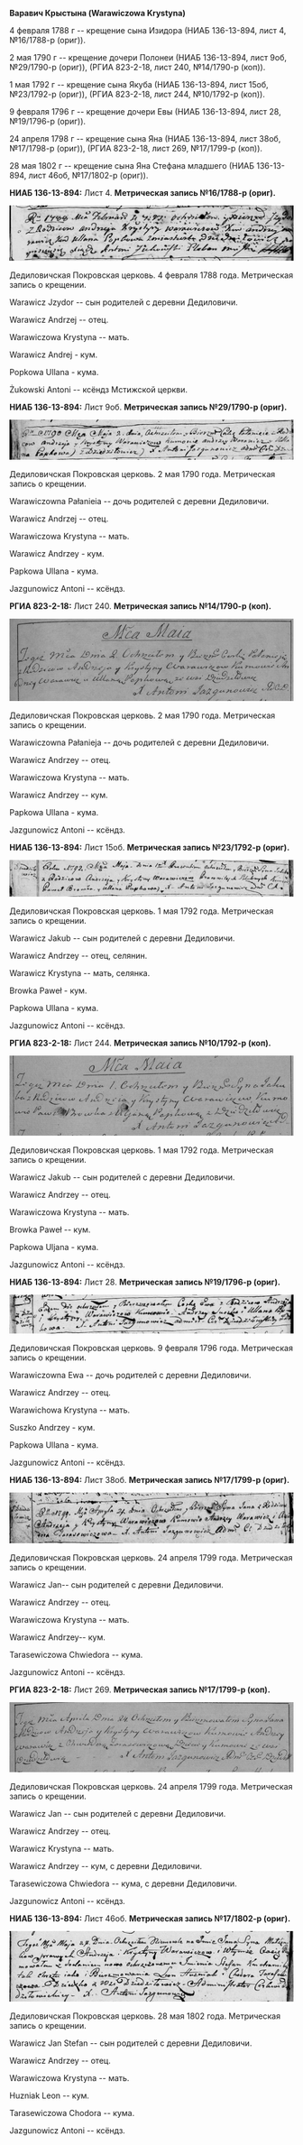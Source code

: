 **Варавич Крыстына (Warawiczowa Krystyna)**

4 февраля 1788 г -- крещение сына Изидора (НИАБ 136-13-894, лист 4,
№16/1788-р (ориг)).

2 мая 1790 г -- крещение дочери Полонеи (НИАБ 136-13-894, лист 9об,
№29/1790-р (ориг)), (РГИА 823-2-18, лист 240, №14/1790-р (коп)).

1 мая 1792 г -- крещение сына Якуба (НИАБ 136-13-894, лист 15об,
№23/1792-р (ориг)), (РГИА 823-2-18, лист 244, №10/1792-р (коп)).

9 февраля 1796 г -- крещение дочери Евы (НИАБ 136-13-894, лист 28,
№19/1796-р (ориг)).

24 апреля 1798 г -- крещение сына Яна (НИАБ 136-13-894, лист 38об,
№17/1798-р (ориг)), (РГИА 823-2-18, лист 269, №17/1799-р (коп)).

28 мая 1802 г -- крещение сына Яна Стефана младшего (НИАБ 136-13-894,
лист 46об, №17/1802-р (ориг)).

**НИАБ 136-13-894:** Лист 4. **Метрическая запись №16/1788-р (ориг).**

![](./media/3a64abc0a42cc6bd13593d4c1e7c5b9090652196.png)

Дедиловичская Покровская церковь. 4 февраля 1788 года. Метрическая
запись о крещении.

Warawicz Jzydor -- сын родителей с деревни Дедиловичи.

Warawicz Andrzej -- отец.

Warawiczowa Krystyna -- мать.

Warawicz Andrej - кум.

Popkowa Ullana - кума.

Żukowski Antoni -- ксёндз Мстижской церкви.

**НИАБ 136-13-894:** Лист 9об. **Метрическая запись №29/1790-р (ориг).**

![](./media/eb1cbe083bccaba2f7a273d4e19d92d037e9987e.png)

Дедиловичская Покровская церковь. 2 мая 1790 года. Метрическая запись о
крещении.

Warawiczowna Pałanieia -- дочь родителей с деревни Дедиловичи.

Warawicz Andrzej -- отец.

Warawiczowa Krystyna -- мать.

Warawicz Andrzey - кум.

Papkowa Ullana - кума.

Jazgunowicz Antoni -- ксёндз.

**РГИА 823-2-18:** Лист 240. **Метрическая запись №14/1790-р (коп).**

![](./media/cd67fc5c933bbcc456796d4c79143dff1a84c14b.png)

Дедиловичская Покровская церковь. 2 мая 1790 года. Метрическая запись о
крещении.

Warawiczowna Pałanieja -- дочь родителей с деревни Дедиловичи.

Warawicz Andrzey -- отец.

Warawiczowa Krystyna -- мать.

Warawicz Andrzey -- кум.

Papkowa Ullana - кума.

Jazgunowicz Antoni -- ксёндз.

**НИАБ 136-13-894:** Лист 15об. **Метрическая запись №23/1792-р
(ориг).**

![](./media/e2ec5f1464331b345faa4a0283905ac8aedeafe7.png)

Дедиловичская Покровская церковь. 1 мая 1792 года. Метрическая запись о
крещении.

Warawicz Jakub -- сын родителей с деревни Дедиловичи.

Warawicz Andrzey -- отец, селянин.

Warawicz Krystyna -- мать, селянка.

Browka Paweł - кум.

Papkowa Ullana - кума.

Jazgunowicz Antoni -- ксёндз.

**РГИА 823-2-18:** Лист 244. **Метрическая запись №10/1792-р (коп).**

![](./media/a0c05fb2be61b23beffb35e25ee6d5350e4632cd.png)

Дедиловичская Покровская церковь. 1 мая 1792 года. Метрическая запись о
крещении.

Warawicz Jakub -- сын родителей с деревни Дедиловичи.

Warawicz Andrzey -- отец.

Warawiczowa Krystyna -- мать.

Browka Paweł -- кум.

Papkowa Uljana - кума.

Jazgunowicz Antoni -- ксёндз.

**НИАБ 136-13-894:** Лист 28. **Метрическая запись №19/1796-р (ориг).**

![](./media/5c3e739f8d8a45967271467cd992430f2e4b6121.png)

Дедиловичская Покровская церковь. 9 февраля 1796 года. Метрическая
запись о крещении.

Warawiczowna Ewa -- дочь родителей с деревни Дедиловичи.

Warawicz Andrzey -- отец.

Warawichowa Krystyna -- мать.

Suszko Andrzey - кум.

Papkowa Ullana - кума.

Jazgunowicz Antoni -- ксёндз.

**НИАБ 136-13-894:** Лист 38об. **Метрическая запись №17/1799-р
(ориг).**

![](./media/7b961ddd27f66738a8e3a8536fea86ba992cc466.png)

Дедиловичская Покровская церковь. 24 апреля 1799 года. Метрическая
запись о крещении.

Warawicz Jan-- сын родителей с деревни Дедиловичи.

Warawicz Andrzey -- отец.

Warawiczowa Krystyna -- мать.

Warawicz Andrzey-- кум.

Tarasewiczowa Chwiedora -- кума.

Jazgunowicz Antoni -- ксёндз.

**РГИА 823-2-18:** Лист 269. **Метрическая запись №17/1799-р (коп).**

![](./media/8e8d531fc513134e79f548baab171aa574bb95ea.png)

Дедиловичская Покровская церковь. 24 апреля 1799 года. Метрическая
запись о крещении.

Warawicz Jan -- сын родителей с деревни Дедиловичи.

Warawicz Andrzey -- отец.

Warawicz Krystyna -- мать.

Warawicz Andrzey -- кум, с деревни Дедиловичи.

Tarasewiczowa Chwiedora -- кума, с деревни Дедиловичи.

Jazgunowicz Antoni -- ксёндз.

**НИАБ 136-13-894:** Лист 46об. **Метрическая запись №17/1802-р
(ориг).**

![](./media/5f1201d6c9acebc8660c412dd5aefd2fa0c8ad5c.png)

Дедиловичская Покровская церковь. 28 мая 1802 года. Метрическая запись о
крещении.

Warawicz Jan Stefan -- сын родителей с деревни Дедиловичи.

Warawicz Andrzey -- отец.

Warawiczowa Krystyna -- мать.

Huzniak Leon -- кум.

Tarasewiczowa Chodora -- кума.

Jazgunowicz Antoni -- ксёндз.
